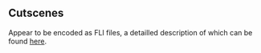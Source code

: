 ## Cutscenes ##
Appear to be encoded as FLI files, a detailled description of which can be found [here](http://www.compuphase.com/flic.htm).